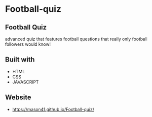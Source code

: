 # Football-quiz

## Football Quiz
advanced quiz that features football questions that really only football followers would know!

## Built with 
* HTML
* CSS
* JAVASCRIPT

## Website
* https://mason41.github.io/Football-quiz/
